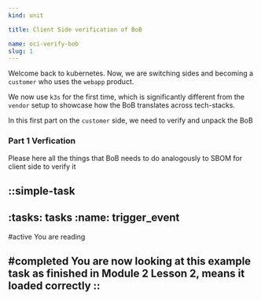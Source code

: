 ```yaml
---
kind: unit

title: Client Side verification of BoB

name: oci-verify-bob
slug: 1
---
```


Welcome back to kubernetes. Now, we are switching sides and becoming a `customer` who uses the `webapp` product.

We now use `k3s` for the first time, which is significantly different from the `vendor` setup to showcase how the BoB translates across tech-stacks.

In this first part on the `customer` side, we need to verify and unpack the BoB

### Part 1 Verfication

Please here all the things that BoB needs to do analogously to SBOM for client side to verify it

::simple-task
---
:tasks: tasks
:name: trigger_event
---
#active
You are reading

#completed
You are now looking at this example task as finished in Module 2 Lesson 2, means it loaded correctly
::
---